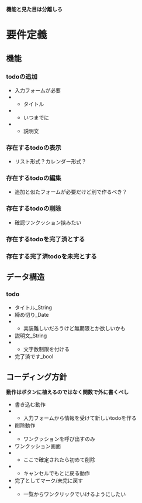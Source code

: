 **機能と見た目は分離しろ**

# 要件定義

## 機能
### todoの追加
- 入力フォームが必要
- - タイトル
- - いつまでに
- - 説明文
### 存在するtodoの表示
- リスト形式？カレンダー形式？
### 存在するtodoの編集
- 追加と似たフォームが必要だけど別で作るべき？
### 存在するtodoの削除
- 確認ワンクッション挟みたい
### 存在するtodoを完了済とする
### 存在する完了済todoを未完とする

## データ構造
### todo
- タイトル_String
- 締め切り_Date
- - 実装難しいだろうけど無期限とか欲しいかも
- 説明文_String
- - 文字数制限を付ける
- 完了済です_bool

## コーディング方針
**動作はボタンに植えるのではなく関数で外に書くべし**
- 書き込む動作
- - 入力フォームから情報を受けて新しいtodoを作る
- 削除動作
- - ワンクッションを呼び出すのみ
- ワンクッション画面
- - ここで確定されたら初めて削除
- - キャンセルでもとに戻る動作
- 完了としてマーク/未完に戻す
- - 一覧からワンクリックでいけるようにしたい
